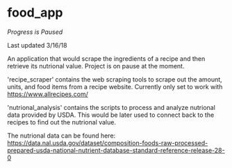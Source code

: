 # food_app

*Progress is Paused*

Last updated 3/16/18

An application that would scrape the ingredients of a recipe and then retrieve its nutrional value. Project is on pause at the moment.

'recipe_scraper' contains the web scraping tools to scrape out the amount, units, and food items from a recipe website. Currently only set to work with https://www.allrecipes.com/

'nutrional_analysis' contains the scripts to process and analyze nutrional data provided by USDA. This would be later used to connect back to the recipes to find out the nutrional value.

The nutrional data can be found here: https://data.nal.usda.gov/dataset/composition-foods-raw-processed-prepared-usda-national-nutrient-database-standard-reference-release-28-0
